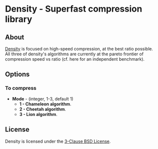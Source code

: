 # Density - Superfast compression library

## About
[Density](https://github.com/k0dai/density) is focused on high-speed compression, at the best ratio possible. All three of density's algorithms are currently at the pareto frontier of compression speed vs ratio (cf. here for an independent benchmark).

## Options
### To compress
* **Mode** - (integer, 1-3, default 1)
  * **1 - Chameleon algorithm**.
  * **2 - Cheetah algorithm**.
  * **3 - Lion algorithm**.

## License
Density is licensed under the [3-Clause BSD License](https://github.com/k0dai/density/blob/master/LICENSE.md).


